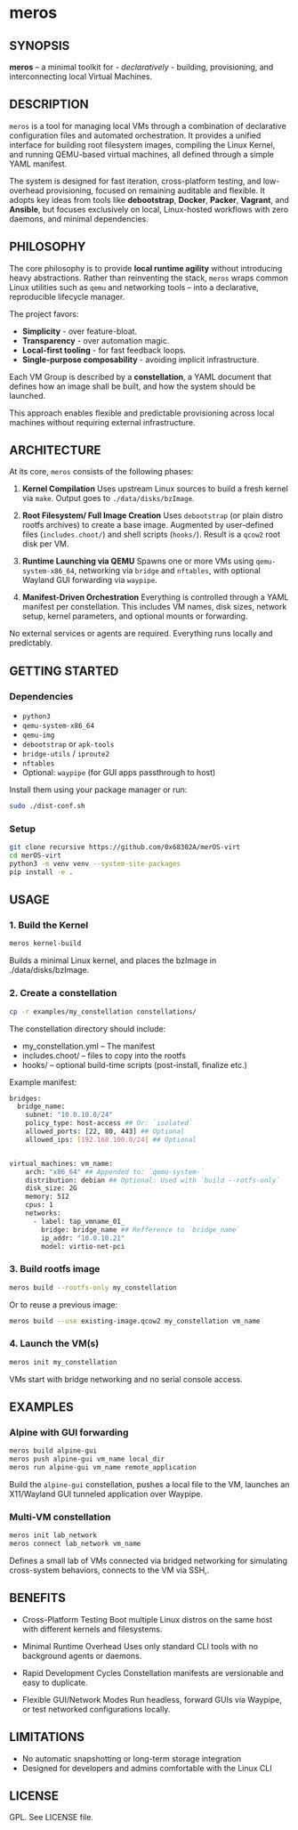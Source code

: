 # meros


## SYNOPSIS
**meros** – a minimal toolkit for - *declaratively* - building, provisioning, and interconnecting local Virtual Machines.

## DESCRIPTION

`meros` is a tool for managing local VMs through a combination of declarative configuration files and automated orchestration. It provides a unified interface for building root filesystem images, compiling the Linux Kernel, and running QEMU-based virtual machines, all defined through a simple YAML manifest.

The system is designed for fast iteration, cross-platform testing, and low-overhead provisioning, focused on remaining auditable and flexible. It adopts key ideas from tools like **debootstrap**, **Docker**, **Packer**, **Vagrant**, and **Ansible**, but focuses exclusively on local, Linux-hosted workflows with zero daemons, and minimal dependencies.


## PHILOSOPHY

The core philosophy is to provide **local runtime agility** without introducing heavy abstractions.
Rather than reinventing the stack, `meros` wraps common Linux utilities such as `qemu` and networking tools – into a declarative, reproducible lifecycle manager.

The project favors:

- **Simplicity** - over feature-bloat.
- **Transparency** - over automation magic.
- **Local-first tooling** - for fast feedback loops.
- **Single-purpose composability** - avoiding implicit infrastructure.

Each VM Group is described by a **constellation**, a YAML document that defines how an image shall be built, and how the system should be launched.

This approach enables flexible and predictable provisioning across local machines without requiring external infrastructure.


## ARCHITECTURE

At its core, `meros` consists of the following phases:

1. **Kernel Compilation**
   Uses upstream Linux sources to build a fresh kernel via `make`. Output goes to `./data/disks/bzImage`.

2. **Root Filesystem/ Full Image Creation**
   Uses `debootstrap` (or plain distro rootfs archives) to create a base image. Augmented by user-defined files (`includes.choot/`) and shell scripts (`hooks/`). Result is a `qcow2` root disk per VM.

3. **Runtime Launching via QEMU**
   Spawns one or more VMs using `qemu-system-x86_64`, networking via `bridge` and `nftables`, with optional Wayland GUI forwarding via `waypipe`.

4. **Manifest-Driven Orchestration**
   Everything is controlled through a YAML manifest per constellation. This includes VM names, disk sizes, network setup, kernel parameters, and optional mounts or forwarding.

No external services or agents are required. Everything runs locally and predictably.


## GETTING STARTED

### Dependencies

- `python3`
- `qemu-system-x86_64`
- `qemu-img`
- `debootstrap` or `apk-tools`
- `bridge-utils` / `iproute2`
- `nftables`
- Optional: `waypipe` (for GUI apps passthrough to host)

Install them using your package manager or run:

```bash
sudo ./dist-conf.sh
```

### Setup

```bash
git clone recursive https://github.com/0x68302A/merOS-virt
cd merOS-virt
python3 -m venv venv --system-site-packages
pip install -e .
```

## USAGE

### 1. Build the Kernel

```bash
meros kernel-build
```

Builds a minimal Linux kernel, and places the bzImage in ./data/disks/bzImage.

### 2. Create a constellation


```bash
cp -r examples/my_constellation constellations/
```

The constellation directory should include:

- my_constellation.yml – The manifest
- includes.choot/ – files to copy into the rootfs
- hooks/ – optional build-time scripts (post-install, finalize etc.)

Example manifest:

```bash
bridges:
  bridge_name:
    subnet: "10.0.10.0/24"
    policy_type: host-access ## Or: `isolated`
    allowed_ports: [22, 80, 443] ## Optional
    allowed_ips: [192.168.100.0/24] ## Optional


virtual_machines: vm_name:
    arch: "x86_64" ## Appended to: `qemu-system-`
    distribution: debian ## Optional: Used with `build --rotfs-only`
    disk_size: 2G
    memory: 512
    cpus: 1
    networks:
      - label: tap_vmname_01_
        bridge: bridge_name ## Refference to `bridge_name`
        ip_addr: "10.0.10.21"
        model: virtio-net-pci
```

### 3. Build rootfs image

```bash
meros build --rootfs-only my_constellation
```

Or to reuse a previous image:

```bash
meros build --use existing-image.qcow2 my_constellation vm_name
```

### 4. Launch the VM(s)

```bash
meros init my_constellation
```

VMs start with bridge networking and no serial console access.

## EXAMPLES

### Alpine with GUI forwarding


```bash
meros build alpine-gui
meros push alpine-gui vm_name local_dir
meros run alpine-gui vm_name remote_application
```

Build the `alpine-gui` constellation, pushes a local file to the VM, launches an X11/Wayland GUI tunneled application over Waypipe.


### Multi-VM constellation

```bash
meros init lab_network
meros connect lab_network vm_name
```

Defines a small lab of VMs connected via bridged networking for simulating cross-system behaviors, connects to the VM via SSH,.


## BENEFITS

- Cross-Platform Testing
  Boot multiple Linux distros on the same host with different kernels and filesystems.

- Minimal Runtime Overhead
  Uses only standard CLI tools with no background agents or daemons.

- Rapid Development Cycles
  Constellation manifests are versionable and easy to duplicate.

- Flexible GUI/Network Modes
  Run headless, forward GUIs via Waypipe, or test networked configurations locally.


## LIMITATIONS

- No automatic snapshotting or long-term storage integration
- Designed for developers and admins comfortable with the Linux CLI


## LICENSE

GPL. See LICENSE file.
